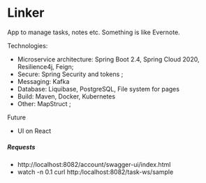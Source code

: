 # Linker 
App to manage tasks, notes etc. Something is like Evernote.

Technologies: 
- Microservice architecture: Spring Boot 2.4, Spring Cloud 2020, Resilience4j, Feign;
- Secure: Spring Security and tokens ;
- Messaging: Kafka
- Database: Liquibase, PostgreSQL, File system for pages
- Build: Maven, Docker, Kubernetes 
- Other: MapStruct ;

Future
- UI on React


##### Requests

- http://localhost:8082/account/swagger-ui/index.html 
- watch -n 0.1 curl http:/localhost:8082/task-ws/sample


